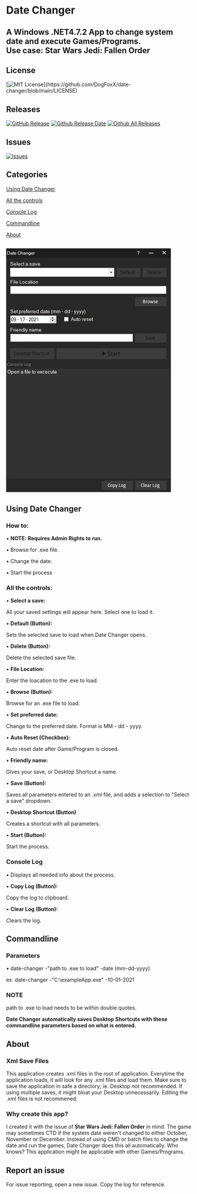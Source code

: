 # Date Changer
## A Windows .NET4.7.2 App to change system date and execute Games/Programs.<br>Use case: Star Wars Jedi: Fallen Order

## License

[![MIT License](https://img.shields.io/apm/l/atomic-design-ui.svg?)](https://github.com/DogFoxX/date-changer/blob/main/LICENSE)

## Releases

[![GitHub Release](https://img.shields.io/github/v/release/dogfoxx/date-changer)](https://github.com/DogFoxX/date-changer/releases)
[![Github Release Date](https://img.shields.io/github/release-date/dogfoxx/date-changer)](#)
[![Github All Releases](https://img.shields.io/github/downloads/dogfoxx/date-changer/total.svg?style=flat)](#)

## Issues
[![Issues](https://img.shields.io/github/issues-raw/dogfoxx/date-changer)](https://github.com/dogfoxx/date-changer/issues)  

## Categories

[Using Date Changer](#Using-Date-Changer)

[All the controls](#All-the-controls)

[Console Log](#Console-Log)

[Commandline](#Commandline)

[About](#About)

##

![alt text](https://raw.githubusercontent.com/DogFoxX/date-changer/main/main_window.JPG)

## Using Date Changer

### How to:
• **NOTE: Requires Admin Rights to run.**

• Browse for .exe file.

• Change the date.

• Start the process


### All the controls:
• **Select a save:**

All your saved settings will appear here. Select one to load it.


• **Default (Button):**

Sets the selected save to load when Date Changer opens.


• **Delete (Button):**

Delete the selected save file.


• **File Location:**

Enter the loacation to the .exe to load.


• **Browse (Button):**

Browse for an .exe file to load.


• **Set preferred date:**

Change to the preferred date. Format is MM - dd - yyyy.


• **Auto Reset (Checkbox):**

Auto reset date after Game/Program is closed.


• **Friendly name:**

Gives your save, or Desktop Shortcut a name.


• **Save (Button):**

Saves all parameters entered to an .xml file, and adds a selection to "Select a save" dropdown.


• **Desktop Shortcut (Button)**

Creates a shortcut with all parameters.


• **Start (Button):**

Start the process.


### Console Log
• Displays all needed info about the process.

• **Copy Log (Button):**

Copy the log to clipboard.


• **Clear Log (Button):**

Clears the log.

## Commandline

### Parameters

• date-changer -"path to .exe to load" -date (mm-dd-yyyy)

ex. date-changer -"C:\exampleApp.exe" -10-01-2021

### NOTE

path to .exe to load needs to be within double quotes.

**Date Changer automatically saves Desktop Shortcuts with these commandline parameters based on what is entered.**


## About

### Xml Save Files
This application creates .xml files in the root of application.
Everytime the application loads, it will look for any .xml files and load them.
Make sure to save the application in safe a directory; ie. Desktop not recommended. If using multiple saves, it might bloat your Desktop unnecessarily.
Editing the .xml files is not recommened.

### Why create this app?
I created it with the issue of **Star Wars Jedi: Fallen Order** in mind.
The game may sometimes CTD if the system date weren't changed to either October, November or December.
Instead of using CMD or batch files to change the date and run the games, Date Changer does this all automatically.
Who knows? This application might be applicable with other Games/Programs.

## Report an issue
For issue reporting, open a new issue.
Copy the log for reference.
